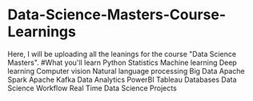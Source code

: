 # Data-Science-Masters-Course-Learnings
Here, I will be uploading all the leanings for the course "Data Science Masters".
#What you'll learn
Python
Statistics
Machine learning
Deep learning
Computer vision
Natural language processing
Big Data
Apache Spark
Apache Kafka
Data Analytics
PowerBI
Tableau
Databases
Data Science Workflow
Real Time Data Science Projects
